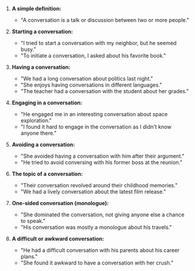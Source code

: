 1. **A simple definition:**
   - "A conversation is a talk or discussion between two or more people."

2. **Starting a conversation:**
   - "I tried to start a conversation with my neighbor, but he seemed busy."
   - "To initiate a conversation, I asked about his favorite book."

3. **Having a conversation:**
   - "We had a long conversation about politics last night."
   - "She enjoys having conversations in different languages."
   - "The teacher had a conversation with the student about her grades."

4. **Engaging in a conversation:**
   - "He engaged me in an interesting conversation about space exploration."
   - "I found it hard to engage in the conversation as I didn't know anyone there."

5. **Avoiding a conversation:**
   - "She avoided having a conversation with him after their argument."
   - "He tried to avoid conversing with his former boss at the reunion."

6. **The topic of a conversation:**
   - "Their conversation revolved around their childhood memories."
   - "We had a lively conversation about the latest film release."

7. **One-sided conversation (monologue):**
   - "She dominated the conversation, not giving anyone else a chance to speak."
   - "His conversation was mostly a monologue about his travels."

8. **A difficult or awkward conversation:**
   - "He had a difficult conversation with his parents about his career plans."
   - "She found it awkward to have a conversation with her crush."